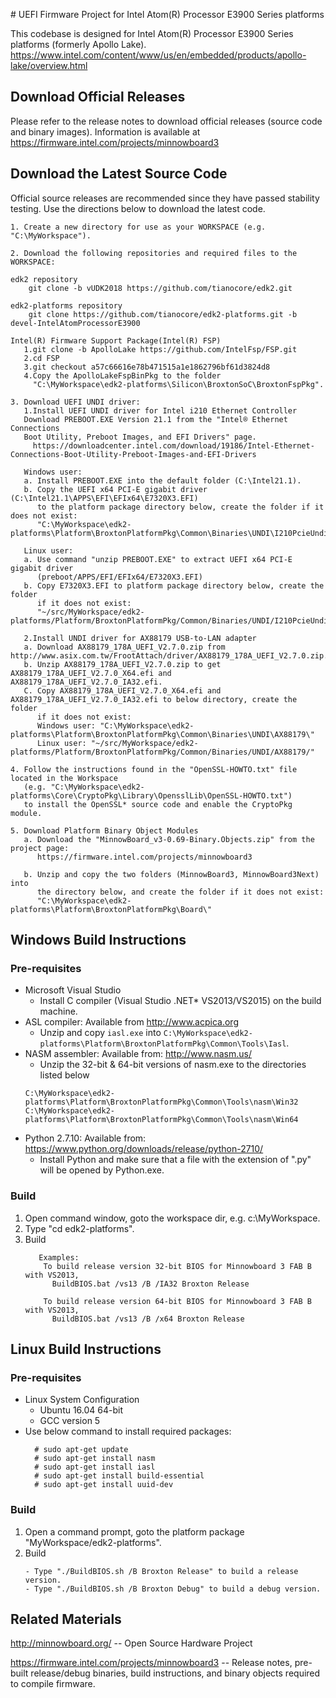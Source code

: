 ﻿﻿# UEFI Firmware Project for Intel Atom(R) Processor E3900 Series platforms

This codebase is designed for Intel Atom(R) Processor E3900 Series platforms (formerly Apollo Lake). https://www.intel.com/content/www/us/en/embedded/products/apollo-lake/overview.html

## Download Official Releases

Please refer to the release notes to download official releases (source code and binary images). Information is available at https://firmware.intel.com/projects/minnowboard3

## Download the Latest Source Code

Official source releases are recommended since they have passed stability testing. Use the directions below to download the latest code.
```
1. Create a new directory for use as your WORKSPACE (e.g. "C:\MyWorkspace").

2. Download the following repositories and required files to the WORKSPACE:

edk2 repository
    git clone -b vUDK2018 https://github.com/tianocore/edk2.git

edk2-platforms repository
    git clone https://github.com/tianocore/edk2-platforms.git -b devel-IntelAtomProcessorE3900

Intel(R) Firmware Support Package(Intel(R) FSP)
   1.git clone -b ApolloLake https://github.com/IntelFsp/FSP.git
   2.cd FSP
   3.git checkout a57c66616e78b471515a1e1862796bf61d3824d8
   4.Copy the ApolloLakeFspBinPkg to the folder
     "C:\MyWorkspace\edk2-platforms\Silicon\BroxtonSoC\BroxtonFspPkg".

3. Download UEFI UNDI driver:
   1.Install UEFI UNDI driver for Intel i210 Ethernet Controller
   Download PREBOOT.EXE Version 21.1 from the "Intel® Ethernet Connections 
   Boot Utility, Preboot Images, and EFI Drivers" page.
     https://downloadcenter.intel.com/download/19186/Intel-Ethernet-Connections-Boot-Utility-Preboot-Images-and-EFI-Drivers

   Windows user:
   a. Install PREBOOT.EXE into the default folder (C:\Intel21.1).
   b. Copy the UEFI x64 PCI-E gigabit driver (C:\Intel21.1\APPS\EFI\EFIx64\E7320X3.EFI) 
      to the platform package directory below, create the folder if it does not exist:
      "C:\MyWorkspace\edk2-platforms\Platform\BroxtonPlatformPkg\Common\Binaries\UNDI\I210PcieUndiDxe"

   Linux user:
   a. Use command "unzip PREBOOT.EXE" to extract UEFI x64 PCI-E gigabit driver 
      (preboot/APPS/EFI/EFIx64/E7320X3.EFI)
   b. Copy E7320X3.EFI to platform package directory below, create the folder
      if it does not exist:
      "~/src/MyWorkspace/edk2-platforms/Platform/BroxtonPlatformPkg/Common/Binaries/UNDI/I210PcieUndiDxe"

   2.Install UNDI driver for AX88179 USB-to-LAN adapter
   a. Download AX88179_178A_UEFI_V2.7.0.zip from http://www.asix.com.tw/FrootAttach/driver/AX88179_178A_UEFI_V2.7.0.zip.
   b. Unzip AX88179_178A_UEFI_V2.7.0.zip to get AX88179_178A_UEFI_V2.7.0_X64.efi and AX88179_178A_UEFI_V2.7.0_IA32.efi.
   C. Copy AX88179_178A_UEFI_V2.7.0_X64.efi and AX88179_178A_UEFI_V2.7.0_IA32.efi to below directory, create the folder
      if it does not exist:
      Windows user: "C:\MyWorkspace\edk2-platforms\Platform\BroxtonPlatformPkg\Common\Binaries\UNDI\AX88179\"
      Linux user: "~/src/MyWorkspace/edk2-platforms/Platform/BroxtonPlatformPkg/Common/Binaries/UNDI/AX88179/"

4. Follow the instructions found in the "OpenSSL-HOWTO.txt" file located in the Workspace
   (e.g. "C:\MyWorkspace\edk2-platforms\Core\CryptoPkg\Library\OpensslLib\OpenSSL-HOWTO.txt")
   to install the OpenSSL* source code and enable the CryptoPkg module.   

5. Download Platform Binary Object Modules
   a. Download the "MinnowBoard_v3-0.69-Binary.Objects.zip" from the project page:
      https://firmware.intel.com/projects/minnowboard3

   b. Unzip and copy the two folders (MinnowBoard3, MinnowBoard3Next) into
      the directory below, and create the folder if it does not exist:
      "C:\MyWorkspace\edk2-platforms\Platform\BroxtonPlatformPkg\Board\"
```

## **Windows Build Instructions**

### Pre-requisites

* Microsoft Visual Studio
  - Install C compiler (Visual Studio .NET* VS2013/VS2015) on the build machine.
* ASL compiler: Available from http://www.acpica.org
  - Unzip and copy ```iasl.exe``` into ```C:\MyWorkspace\edk2-platforms\Platform\BroxtonPlatformPkg\Common\Tools\Iasl```.
* NASM assembler:  Available from: http://www.nasm.us/
  - Unzip the 32-bit & 64-bit versions of nasm.exe to the directories listed below
  ```
  C:\MyWorkspace\edk2-platforms\Platform\BroxtonPlatformPkg\Common\Tools\nasm\Win32
  C:\MyWorkspace\edk2-platforms\Platform\BroxtonPlatformPkg\Common\Tools\nasm\Win64
  ```
* Python 2.7.10:  Available from: https://www.python.org/downloads/release/python-2710/
  - Install Python and make sure that a file with the extension of ".py" will be opened by Python.exe.

### Build

1. Open command window, goto the workspace dir, e.g. c:\MyWorkspace.
2. Type "cd edk2-platforms".
3. Build
   ```
      Examples:      
       To build release version 32-bit BIOS for Minnowboard 3 FAB B with VS2013,
         BuildBIOS.bat /vs13 /B /IA32 Broxton Release
            
       To build release version 64-bit BIOS for Minnowboard 3 FAB B with VS2013,
         BuildBIOS.bat /vs13 /B /x64 Broxton Release
   ```
## **Linux Build Instructions**

### Pre-requisites

* Linux System Configuration
  - Ubuntu 16.04 64-bit
  - GCC version 5
* Use below command to install required packages:
    ```
      # sudo apt-get update
      # sudo apt-get install nasm 
      # sudo apt-get install iasl
      # sudo apt-get install build-essential
      # sudo apt-get install uuid-dev
	```

### Build

1. Open a command prompt, goto the platform package "MyWorkspace/edk2-platforms".
2. Build
   ```
   - Type "./BuildBIOS.sh /B Broxton Release" to build a release version.
   - Type "./BuildBIOS.sh /B Broxton Debug" to build a debug version.
   ```
   
## **Related Materials**
  
   http://minnowboard.org/ -- Open Source Hardware Project

   https://firmware.intel.com/projects/minnowboard3 -- Release notes, pre-built release/debug binaries, build instructions, and binary objects required to compile firmware.

